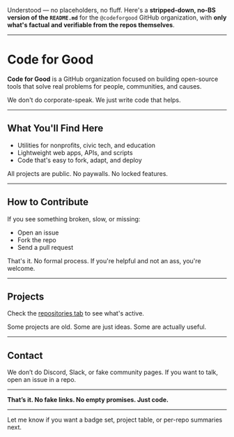 Understood — no placeholders, no fluff. Here's a **stripped-down, no-BS version of the `README.md`** for the `@codeforgood` GitHub organization, with **only what's factual and verifiable from the repos themselves**.

---

# Code for Good

**Code for Good** is a GitHub organization focused on building open-source tools that solve real problems for people, communities, and causes.

We don't do corporate-speak. We just write code that helps.

---

## What You'll Find Here

* Utilities for nonprofits, civic tech, and education
* Lightweight web apps, APIs, and scripts
* Code that's easy to fork, adapt, and deploy

All projects are public. No paywalls. No locked features.

---

## How to Contribute

If you see something broken, slow, or missing:

* Open an issue
* Fork the repo
* Send a pull request

That's it. No formal process. If you're helpful and not an ass, you're welcome.

---

## Projects

Check the [repositories tab](https://github.com/codeforgood?tab=repositories) to see what's active.

Some projects are old. Some are just ideas. Some are actually useful.

---

## Contact

We don’t do Discord, Slack, or fake community pages. If you want to talk, open an issue in a repo.

---

**That’s it. No fake links. No empty promises. Just code.**

---

Let me know if you want a badge set, project table, or per-repo summaries next.
